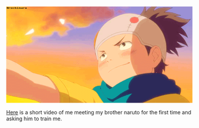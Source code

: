 ![ezgif.com-gif-maker.gif](../_resources/ezgif.com-gif-maker.gif)




[Here](https://www.youtube.com/watch?v=8_eTY1teom8) is a short video of me meeting my brother naruto for the first time and asking him to train me.

